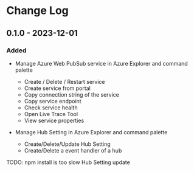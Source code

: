 # Change Log

## 0.1.0 - 2023-12-01

### Added
- Manage Azure Web PubSub service in Azure Explorer and command palette
    - Create / Delete / Restart service
    - Create service from portal
    - Copy connection string of the service
    - Copy service endpoint
    - Check service health
    - Open Live Trace Tool
    - View service properties

- Manage Hub Setting in Azure Explorer and command palette
    - Create/Delete/Update Hub Setting
    - Create/Delete a event handler of a hub


TODO:
npm install is too slow
Hub Setting update
